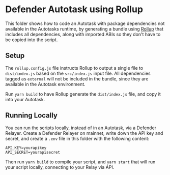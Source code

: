 # Defender Autotask using Rollup

This folder shows how to code an Autotask with package dependencies not available in the Autotasks runtime, by generating a bundle using [Rollup](https://rollupjs.org/) that includes all dependencies, along with imported ABIs so they don't have to be copied into the script.

## Setup

The `rollup.config.js` file instructs Rollup to output a single file to `dist/index.js` based on the `src/index.js` input file. All dependencies tagged as `external` will not be included in the bundle, since they are available in the Autotask environment.

Run `yarn build` to have Rollup generate the `dist/index.js` file, and copy it into your Autotask.

## Running Locally

You can run the scripts locally, instead of in an Autotask, via a Defender Relayer. Create a Defender Relayer on mainnet, write down the API key and secret, and create a `.env` file in this folder with the following content:

```
API_KEY=yourapikey
API_SECRET=yourapisecret
```

Then run `yarn build` to compile your script, and `yarn start` that will run your script locally, connecting to your Relay via API.

